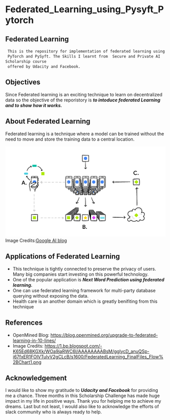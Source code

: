 # Federated_Learning_using_Pysyft_Pytorch

## Federated Learning 
     This is the repository for implementation of federated learning using 
     PyTorch and PySyft. The Skills I learnt from  Secure and Private AI Scholarship course
     offered by Udacity and Facebook.
     
## Objectives 

Since Federated learning is an exciting technique to learn on decentralized data so the objective of the reporistory is ***to intoduce federated Learning and to show how it works.***

## About Federated Learning

Federated learning is a technique where a model can be trained without the need to move and store the training data to a central location.

![FederatedLearning](https://github.com/JauraSeerat/Federated_Learning_using_Pysyft_Pytorch/blob/master/FederatedLearning_FinalFiles_Flow%20Chart1.png)
Image Credits:[Google AI blog](https://1.bp.blogspot.com/-K65Ed68KGXk/WOa9jaRWC6I/AAAAAAAABsM/gglycD_anuQSp-i67fxER1FOlVTulvV2gCLcB/s1600/FederatedLearning_FinalFiles_Flow%2BChart1.png)

## Applications of Federated Learning

- This technique is tightly connected to preserve the privacy of users. Many big companies start investing on this powerful technology.
- One of the popular application is ***Next Word Prediction using federated learning.***
- One can use federated learning framework for multi-party database querying without exposing the data. 
- Health care is an another domain which is greatly benifiting from this technique

## References
- OpenMined Blog: https://blog.openmined.org/upgrade-to-federated-learning-in-10-lines/
- Image Credits: https://1.bp.blogspot.com/-K65Ed68KGXk/WOa9jaRWC6I/AAAAAAAABsM/gglycD_anuQSp-i67fxER1FOlVTulvV2gCLcB/s1600/FederatedLearning_FinalFiles_Flow%2BChart1.png

## Acknowledgement

I would like to show my gratitude to ***Udacity and Facebook*** for providing me a chance. Three months in this Scholarship Challenge has made huge impact in my life in positive ways. Thank you for helping me to achieve my dreams. Last but not least, I would also like to acknowledge the efforts of slack community who is always ready to help. 
